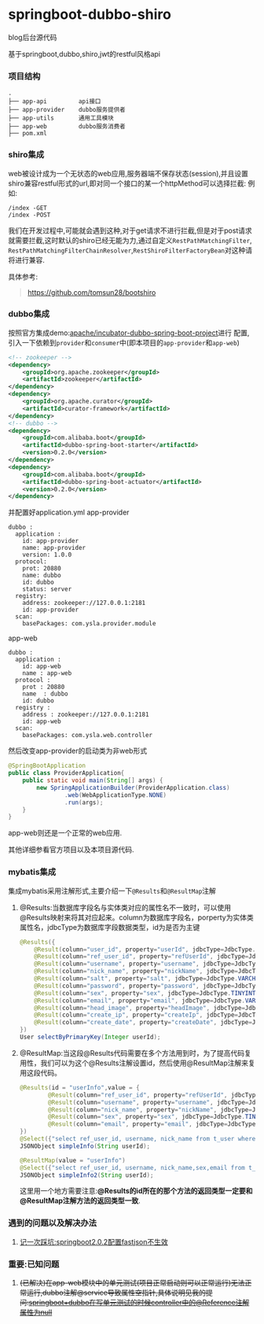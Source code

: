 # springboot-dubbo-shiro
blog后台源代码

基于springboot,dubbo,shiro,jwt的restful风格api

### 项目结构
```
.
├── app-api         api接口
├── app-provider    dubbo服务提供者
├── app-utils       通用工具模块
├── app-web         dubbo服务消费者
├── pom.xml
```

### shiro集成
web被设计成为一个无状态的web应用,服务器端不保存状态(session),并且设置shiro兼容restful形式的url,即对同一个接口的某一个httpMethod可以选择拦截:
例如:
```
/index -GET
/index -POST
```
我们在开发过程中,可能就会遇到这种,对于get请求不进行拦截,但是对于post请求就需要拦截,这时默认的shiro已经无能为力,通过自定义`RestPathMatchingFilter`,
`RestPathMatchingFilterChainResolver`,`RestShiroFilterFactoryBean`对这种请将进行兼容.

具体参考:
> https://github.com/tomsun28/bootshiro

### dubbo集成
按照官方集成demo:[apache/incubator-dubbo-spring-boot-project](https://github.com/apache/incubator-dubbo-spring-boot-project)进行
配置,引入一下依赖到`provider`和`consumer`中(即本项目的`app-provider`和`app-web`)
```xml
<!-- zookeeper -->
<dependency>
    <groupId>org.apache.zookeeper</groupId>
    <artifactId>zookeeper</artifactId>
</dependency>
<dependency>
    <groupId>org.apache.curator</groupId>
    <artifactId>curator-framework</artifactId>
</dependency>
<!-- dubbo -->
<dependency>
    <groupId>com.alibaba.boot</groupId>
    <artifactId>dubbo-spring-boot-starter</artifactId>
    <version>0.2.0</version>
</dependency>
<dependency>
    <groupId>com.alibaba.boot</groupId>
    <artifactId>dubbo-spring-boot-actuator</artifactId>
    <version>0.2.0</version>
</dependency>
```
并配置好application.yml
app-provider
```
dubbo :
  application :
    id: app-provider
    name: app-provider
    version: 1.0.0
  protocol:
    prot: 20880
    name: dubbo
    id: dubbo
    status: server
  registry:
    address: zookeeper://127.0.0.1:2181
    id: app-provider
  scan:
    basePackages: com.ysla.provider.module
```
app-web
```
dubbo :
  application :
    id: app-web
    name : app-web
  protocol :
    prot : 20880
    name  : dubbo
    id: dubbo
  registry :
    address : zookeeper://127.0.0.1:2181
    id: app-web
  scan:
    basePackages: com.ysla.web.controller
```
然后改变app-provider的启动类为非web形式
```java
@SpringBootApplication
public class ProviderApplication{
    public static void main(String[] args) {
        new SpringApplicationBuilder(ProviderApplication.class)
                .web(WebApplicationType.NONE)
                .run(args);
    }
}
```
app-web则还是一个正常的web应用.

其他详细参看官方项目以及本项目源代码.

### mybatis集成
集成mybatis采用注解形式,主要介绍一下`@Results`和`@ResultMap`注解
1. @Results:当数据库字段名与实体类对应的属性名不一致时，可以使用@Results映射来将其对应起来。column为数据库字段名，porperty为实体类属性名，jdbcType为数据库字段数据类型，id为是否为主键
    ```java
    @Results({
        @Result(column="user_id", property="userId", jdbcType=JdbcType.INTEGER, id=true),
        @Result(column="ref_user_id", property="refUserId", jdbcType=JdbcType.VARCHAR),
        @Result(column="username", property="username", jdbcType=JdbcType.VARCHAR),
        @Result(column="nick_name", property="nickName", jdbcType=JdbcType.VARCHAR),
        @Result(column="salt", property="salt", jdbcType=JdbcType.VARCHAR),
        @Result(column="password", property="password", jdbcType=JdbcType.VARCHAR),
        @Result(column="sex", property="sex", jdbcType=JdbcType.TINYINT),
        @Result(column="email", property="email", jdbcType=JdbcType.VARCHAR),
        @Result(column="head_image", property="headImage", jdbcType=JdbcType.VARCHAR),
        @Result(column="create_ip", property="createIp", jdbcType=JdbcType.VARCHAR),
        @Result(column="create_date", property="createDate", jdbcType=JdbcType.BIGINT)
    })
    User selectByPrimaryKey(Integer userId);
    ```
2. @ResultMap:当这段@Results代码需要在多个方法用到时，为了提高代码复用性，我们可以为这个@Results注解设置id，然后使用@ResultMap注解来复用这段代码。
    ```java
    @Results(id = "userInfo",value = {
            @Result(column="ref_user_id", property="refUserId", jdbcType=JdbcType.VARCHAR),
            @Result(column="username", property="username", jdbcType=JdbcType.VARCHAR),
            @Result(column="nick_name", property="nickName", jdbcType=JdbcType.VARCHAR),
            @Result(column="sex", property="sex", jdbcType=JdbcType.TINYINT),
            @Result(column="email", property="email", jdbcType=JdbcType.VARCHAR)
    })
    @Select({"select ref_user_id, username, nick_name from t_user where ref_user_id = #{userId}"})
    JSONObject simpleInfo(String userId);
    
    @ResultMap(value = "userInfo")
    @Select({"select ref_user_id, username, nick_name,sex,email from t_user where ref_user_id = #{userId}"})
    JSONObject simpleInfo2(String userId);
    ```
    这里用一个地方需要注意:**@Results的id所在的那个方法的返回类型一定要和@ResultMap注解方法的返回类型一致**.

### 遇到的问题以及解决办法
1. [记一次踩坑:springboot2.0.2配置fastjson不生效](https://segmentfault.com/a/1190000015975405)

### 重要:已知问题
1. ~~(已解决)在app-web模块中的单元测试(项目正常启动则可以正常运行)无法正常运行,dubbo注解@service导致属性空指针,具体说明见我的提问:[springboot+dubbo在写单元测试的时候controller中的@Reference注解属性为null](https://segmentfault.com/q/1010000015989534)~~